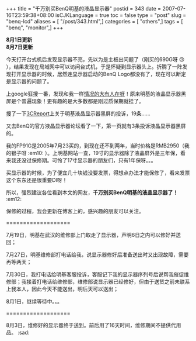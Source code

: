 +++
title = "千万别买BenQ明基的液晶显示器"
postid = 343
date = 2007-07-16T23:59:38+08:00
isCJKLanguage = true
toc = false
type = "post"
slug = "benq-lcd"
aliases = [ "/post/343.html",]
categories = [ "others",]
tags = [ "benq", "monitor",]
+++


****8月1日更新****  
****8月7日更新****

今天打开台式机后发现显示器不亮，先以为是主板出问题了（刚买的690G呀 :cry:
），结果发现在局域网中可以访问台式机，于是怀疑到显示器头上。折腾了一阵发现打开显示器的时候，居然连显示器启动的BenQ
Logo都没有了，现在可以断定是显示器的问题了。

上google狂搜一番，发现和我一样[情况的大有人在呀](http://www.google.cn/search?client=aff-cs-worldbrowser&forid=1&ie=utf-8&oe=UTF-8&hl=zh-CN&q=%E6%98%8E%E5%9F%BA%E9%BB%91%E5%B1%8F)！原来明基的液晶显示器黑屏是个普遍现象！更有趣的是大多数都是刚过质保期就挂了。

搜了一下[3CReport](http://www.3creport.com/article/search.php?srchtype=content&keywords=%C3%F7%BB%F9%CF%D4%CA%BE%C6%F7&catid=0&specialid=0&srchfrom=0&before=0&ordertype=1&search=1&submit=%C1%A2%BC%B4%CB%D1%CB%F7)上关于明基液晶显示器黑屏的投诉，19条......

又去BenQ的官方液晶显示器论坛看了一下，第一页就有3条投诉液晶显示器黑屏的。

我的FP91G是2005年7月23买的，到现在还不到两年，当时价格是RMB2950（我的银子呀
:em10:
）。上明基网站一查，19寸的显示器除了液晶屏外是三年保，看来我还没过保修期。可怜了17寸显示器的朋友们，只有1年保呀。。。

买显示器的时候，为了便宜几十块钱没要发票，得想点办法才能保修了，看来发票这个东东还是很重要DI呀！

所以，强烈建议各位看到本文的网友，**千万别买BenQ明基的液晶显示器了！**
:em12:

保修的过程，我会更新在博客上的，感兴趣的朋友可以关注。

===================  

7月19日，明基在武汉的维修部上门取走了显示器，声明6日之内可以修好并送回；

7月27日，明基维修部打电话给我，说显示器修好后准备送出时又出现故障，需要再等两天；

7月30日，我打电话给明基客服投诉，客服记下我的显示器序列号后说帮我催促维修部；我接着打电话给维修部，维修部说显示器已经修好，但由于送货之前未联系上我本人，因此今天不能送出，明后天可以送出；

8月1日，继续等待中。。。

===================  

8月3日，维修好的显示器终于送到。前后用了16天时间，维修期间不提供代用品。
:sad:

